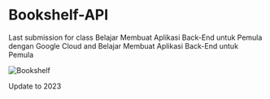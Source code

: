 # Bookshelf-API
Last submission for class Belajar Membuat Aplikasi Back-End untuk Pemula dengan Google Cloud and Belajar Membuat Aplikasi Back-End untuk Pemula



![Bookshelf](https://socialify.git.ci/medival/bookshelf-api/image?description=1&font=Inter&forks=1&language=1&name=1&owner=1&pattern=Floating%20Cogs&pulls=1&stargazers=1&theme=Dark)

Update to 2023
